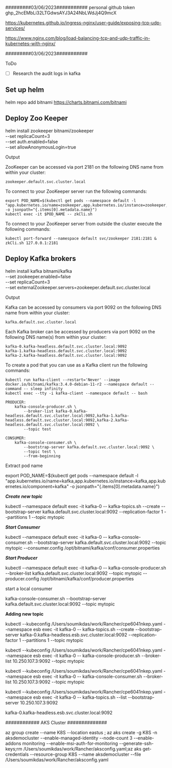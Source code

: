 #########03/06/2023###########
personal github token
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

https://kubernetes.github.io/ingress-nginx/user-guide/exposing-tcp-udp-services/

https://www.nginx.com/blog/load-balancing-tcp-and-udp-traffic-in-kubernetes-with-nginx/

#########03/06/2023###########

ToDo

- [ ] Research the audit logs in kafka

## Set up helm
helm repo add bitnami https://charts.bitnami.com/bitnami

## Deploy Zoo Keeper
helm install zookeeper bitnami/zookeeper \
  --set replicaCount=3 \
  --set auth.enabled=false \
  --set allowAnonymousLogin=true

Output

ZooKeeper can be accessed via port 2181 on the following DNS name from within your cluster:

    zookeeper.default.svc.cluster.local

To connect to your ZooKeeper server run the following commands:

    export POD_NAME=$(kubectl get pods --namespace default -l "app.kubernetes.io/name=zookeeper,app.kubernetes.io/instance=zookeeper,app.kubernetes.io/component=zookeeper" -o jsonpath="{.items[0].metadata.name}")
    kubectl exec -it $POD_NAME -- zkCli.sh

To connect to your ZooKeeper server from outside the cluster execute the following commands:

    kubectl port-forward --namespace default svc/zookeeper 2181:2181 &
    zkCli.sh 127.0.0.1:2181


## Deploy Kafka brokers
helm install kafka bitnami/kafka \
  --set zookeeper.enabled=false \
  --set replicaCount=3 \
  --set externalZookeeper.servers=zookeeper.default.svc.cluster.local

  Output

  Kafka can be accessed by consumers via port 9092 on the following DNS name from within your cluster:

    kafka.default.svc.cluster.local

Each Kafka broker can be accessed by producers via port 9092 on the following DNS name(s) from within your cluster:

    kafka-0.kafka-headless.default.svc.cluster.local:9092
    kafka-1.kafka-headless.default.svc.cluster.local:9092
    kafka-2.kafka-headless.default.svc.cluster.local:9092

To create a pod that you can use as a Kafka client run the following commands:

    kubectl run kafka-client --restart='Never' --image docker.io/bitnami/kafka:3.4.0-debian-11-r2 --namespace default --command -- sleep infinity
    kubectl exec --tty -i kafka-client --namespace default -- bash

    PRODUCER:
        kafka-console-producer.sh \
            --broker-list kafka-0.kafka-headless.default.svc.cluster.local:9092,kafka-1.kafka-headless.default.svc.cluster.local:9092,kafka-2.kafka-headless.default.svc.cluster.local:9092 \
            --topic test

    CONSUMER:
        kafka-console-consumer.sh \
            --bootstrap-server kafka.default.svc.cluster.local:9092 \
            --topic test \
            --from-beginning


Extract pod name

export POD_NAME=$(kubectl get pods --namespace default -l "app.kubernetes.io/name=kafka,app.kubernetes.io/instance=kafka,app.kubernetes.io/component=kafka" -o jsonpath="{.items[0].metadata.name}")

***Create new topic***

kubectl --namespace default exec -it kafka-0 -- kafka-topics.sh --create --bootstrap-server kafka.default.svc.cluster.local:9092 --replication-factor 1 --partitions 1 --topic mytopic

***Start Consumer***

kubectl --namespace default exec -it kafka-0 -- kafka-console-consumer.sh --bootstrap-server kafka.default.svc.cluster.local:9092 --topic mytopic --consumer.config /opt/bitnami/kafka/conf/consumer.properties


***Start Producer***

kubectl --namespace default exec -it kafka-0 -- kafka-console-producer.sh --broker-list kafka.default.svc.cluster.local:9092 --topic mytopic --producer.config /opt/bitnami/kafka/conf/producer.properties

start a local consumer

kafka-console-consumer.sh --bootstrap-server kafka.default.svc.cluster.local:9092 --topic mytopic

**Adding new topic** 

kubectl --kubeconfig /Users/soumikdas/work/Rancher/cpe6041nkep.yaml --namespace esb exec -it kafka-0 -- kafka-topics.sh --create --bootstrap-server kafka-0.kafka-headless.esb.svc.cluster.local:9092 --replication-factor 1 --partitions 1 --topic mytopic


kubectl --kubeconfig /Users/soumikdas/work/Rancher/cpe6041nkep.yaml --namespace esb exec -it kafka-0 -- kafka-console-producer.sh --broker-list 10.250.107.3:9092 --topic mytopic


kubectl --kubeconfig /Users/soumikdas/work/Rancher/cpe6041nkep.yaml --namespace esb exec -it kafka-0 -- kafka-console-consumer.sh --broker-list 10.250.107.3:9092 --topic mytopic


kubectl --kubeconfig /Users/soumikdas/work/Rancher/cpe6041nkep.yaml --namespace esb exec -it kafka-0 -- kafka-topics.sh --list --bootstrap-server 10.250.107.3:9092


kafka-0.kafka-headless.esb.svc.cluster.local:9092

############ AKS Cluster ##############

az group create --name K8S --location eastus ; az aks create -g K8S -n aksdemocluster --enable-managed-identity --node-count 3 --enable-addons monitoring --enable-msi-auth-for-monitoring  --generate-ssh-keys;rm /Users/soumikdas/work/Rancher/aksconfig.yaml;az aks get-credentials --resource-group K8S --name aksdemocluster --file /Users/soumikdas/work/Rancher/aksconfig.yaml

